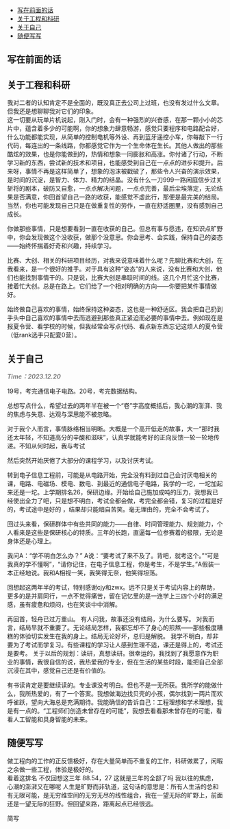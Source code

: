 - [写在前面的话](#写在前面的话)
- [关于工程和科研](#关于工程和科研)
- [关于自己](#关于自己)
- [随便写写](#随便写写)

## 写在前面的话

## 关于工程和科研
我对二者的认知肯定不是全面的，既没真正去公司上过班，也没有发过什么文章。但我还是想聊聊我对它们的印象。  
这一切要从玩单片机说起，刚入门时，会有一种强烈的兴奋感，在那一颗小小的芯片中，蕴含着多少的可能啊，你的想象力肆意畅游，感觉只要程序和电路配合好，什么功能都能实现，从简单的控制电机等外设、再到蓝牙遥控小车，你每敲下一行代码，每连出的一条线路，你都感觉它作为一个生命体在生长。其他人做出的那些酷炫的效果，也是你能做到的，热情和想象一同膨胀和高涨。你付诸了行动，不断学习新的东西，尝试新的技术和项目，也能感受到自己在一点点的进步和提升。后来呀，事情不再是这样简单了，想象的泡沫被戳破了，那些令人兴奋的演示效果，是时间的沉淀，是智力、体力、精力的结晶。没有什么一刀999一路闲庭信步过关斩将的剧本，破防又自愈，一点点解决问题，一点点完善，最后尘埃落定，无论结果是否满意，你回首望自己一路的收获，能感觉不虚此行，那便是最完美的结局。当然，你也可能发现自己只是在做重复性的劳作，一直在舒适圈里，没有感到自己成长。  

你做那些事情，只是想要看到一直在收获的自己。但总有事与愿违，在知识点旷野中，你会发现做这个没收获，做那个没意思。你会思考、会实践，保持自己的姿态——始终怀揣着好奇和兴趣，持续学习。  

比赛、大创、相关的科研项目经历，对我来说意味着什么呢？先聊比赛和大创，在我看来，是一个很好的推手。对于具有这种“姿态”的人来说，没有比赛和大创，他们也能找到事情干的。只是说，比赛大创是串联时间的线。这几个月忙这个比赛，接着忙大创。总是在路上。它们给了一个相对明确的方向——你要把某件事情做好。

始终做自己喜欢的事情，始终保持这种姿态，这也是一种舒适区。我会把自己扔到手头中自己喜欢的事情中去而逃避到那些真正紧迫而必要的事情中去。例如现在是报夏令营、看学校的时候，但我经常会写点代码、看点新东西忘记这烦人的夏令营（低rank选手只配夏0营）。

## 关于自己
**<span style="color: gray; font-style: italic;">Time：2023.12.20</span>**

19号，考完通信电子电路。20号，考完数据结构。

总想写点什么，希望过去的两年半在被一个“卷”字高度概括后，我心潮的澎湃、我的焦虑与失意、达观与深思能不被忽略。

对于我个人而言，事情脉络相当明晰。大概是一个高开低走的故事，大一“那时我还太年轻，不知道高分的辛酸和滋味”，认真学就能考好的正向反馈一轮一轮地传递。不知从何时起，我与考试

然后突然开始厌倦了大部分的课程学习，以及讨厌考试。

转到电子信息工程前，可能是从电路开始，完全没有料到过自己会讨厌电相关的课，电路、电磁场、模电、数电、到最近的通信电子电路，我学的一坨，一坨加起来还是一坨。上学期排名26，保研边缘。开始给自己施加成吨的压力，我想我已经使出全力了吧，只是想不明白，考试全都会做，考完全都会错，复习的过程是好的，考试途中是好的 ，结果却只能暗自苦笑。毫无理由的，完全不会考试了。

回过头来看，保研群体中有些共同的能力——自律、时间管理能力、规划能力，个人看来是这些是保研核心的特质。三年的长跑，直逼每一位参赛着的极限，无论是身体还是心理上。

我问A：“学不明白怎么办？” A说：“要考试了来不及了。背吧，就考这个。”“可是我真的学不懂啊”，“请你记住，在电子信息工程，你是考生，不是学生。”A假装一本正经地说。我和A相视一笑，我笑得无奈，他笑得坦荡。

回想起这两年半的考试，特别感谢cjy和zwx。远不只是关于考试内容上的帮助，更多的是并肩同行，一点不觉得痛苦，留在记忆里的是一连学上三四个小时的满足感，虽有疲惫和烦闷，也在笑谈中中消解。

再回首，轻舟已过万重山。
有人问我，故事还没有结局，为什么要写。
对我而言，结局早就不重要了。无论结局怎样，我都忘却不了身心的煎熬——那些极度糟糕的体验切实发生在我的身上。结局无论好坏，总归是解脱。
我学不明白，却非要为了考试而学复习。有些课程的学习让人感到生理不适，课还是得上的，考试还是要考。
关于以后的规划：读研，真想读研。很幸运的，我找到了我愿意作为职业的事情，我很自信的说，我热爱我的专业，但在生活的某些时段，能把自己全部沉浸在其中，感觉自己还是有价值的。

有书读肯定是要继续读的。专业课没考明白。但也不是一无所获。我所学的能做什么，我所热爱的，有了一个答案。我想做海边找贝壳的小孩，偶尔找到一两片而欢呼雀跃，望向大海总是充满期待。我能确信的告诉自己：工程理想和学术理想，我是有一点的。“工程师们创造未曾存在的可能”，我想去看看那未曾存在的可能，看看人工智能和具身智能的未来。

## 随便写写
做工程向的工作的正反馈极好，存在大量简单而不重复的工作，科研做累了，闲暇之余做一些工程，体验是极好的。  
看着这排名 不仅回想这三年 88.54，27 这就是三年的全部了吗  我以往的焦虑，心潮的澎湃又在哪呢
人生是旷野而非轨道，这句话的意思是：所有人生活的总和有无限可能，是无穷维空间的无穷无尽的线性组合，我在一望无际的旷野上，前面还是一望无际的狂野。但回望来路，距离起点已经很远。

简写